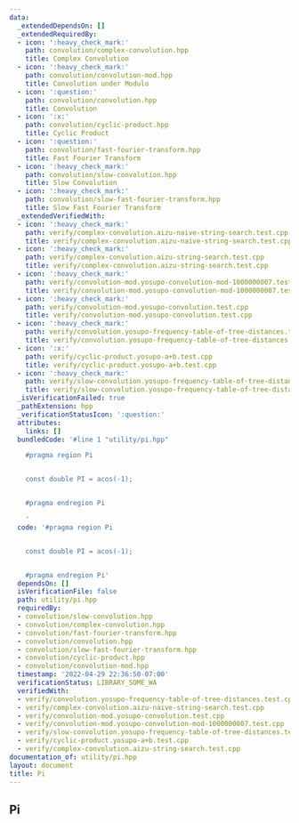 ```yaml
---
data:
  _extendedDependsOn: []
  _extendedRequiredBy:
  - icon: ':heavy_check_mark:'
    path: convolution/complex-convolution.hpp
    title: Complex Convolution
  - icon: ':heavy_check_mark:'
    path: convolution/convolution-mod.hpp
    title: Convolution under Modulo
  - icon: ':question:'
    path: convolution/convolution.hpp
    title: Convolution
  - icon: ':x:'
    path: convolution/cyclic-product.hpp
    title: Cyclic Product
  - icon: ':question:'
    path: convolution/fast-fourier-transform.hpp
    title: Fast Fourier Transform
  - icon: ':heavy_check_mark:'
    path: convolution/slow-convolution.hpp
    title: Slow Convolution
  - icon: ':heavy_check_mark:'
    path: convolution/slow-fast-fourier-transform.hpp
    title: Slow Fast Fourier Transform
  _extendedVerifiedWith:
  - icon: ':heavy_check_mark:'
    path: verify/complex-convolution.aizu-naive-string-search.test.cpp
    title: verify/complex-convolution.aizu-naive-string-search.test.cpp
  - icon: ':heavy_check_mark:'
    path: verify/complex-convolution.aizu-string-search.test.cpp
    title: verify/complex-convolution.aizu-string-search.test.cpp
  - icon: ':heavy_check_mark:'
    path: verify/convolution-mod.yosupo-convolution-mod-1000000007.test.cpp
    title: verify/convolution-mod.yosupo-convolution-mod-1000000007.test.cpp
  - icon: ':heavy_check_mark:'
    path: verify/convolution-mod.yosupo-convolution.test.cpp
    title: verify/convolution-mod.yosupo-convolution.test.cpp
  - icon: ':heavy_check_mark:'
    path: verify/convolution.yosupo-frequency-table-of-tree-distances.test.cpp
    title: verify/convolution.yosupo-frequency-table-of-tree-distances.test.cpp
  - icon: ':x:'
    path: verify/cyclic-product.yosupo-a+b.test.cpp
    title: verify/cyclic-product.yosupo-a+b.test.cpp
  - icon: ':heavy_check_mark:'
    path: verify/slow-convolution.yosupo-frequency-table-of-tree-distances.test.cpp
    title: verify/slow-convolution.yosupo-frequency-table-of-tree-distances.test.cpp
  _isVerificationFailed: true
  _pathExtension: hpp
  _verificationStatusIcon: ':question:'
  attributes:
    links: []
  bundledCode: '#line 1 "utility/pi.hpp"

    #pragma region Pi


    const double PI = acos(-1);


    #pragma endregion Pi

    '
  code: '#pragma region Pi


    const double PI = acos(-1);


    #pragma endregion Pi'
  dependsOn: []
  isVerificationFile: false
  path: utility/pi.hpp
  requiredBy:
  - convolution/slow-convolution.hpp
  - convolution/complex-convolution.hpp
  - convolution/fast-fourier-transform.hpp
  - convolution/convolution.hpp
  - convolution/slow-fast-fourier-transform.hpp
  - convolution/cyclic-product.hpp
  - convolution/convolution-mod.hpp
  timestamp: '2022-04-29 22:36:50-07:00'
  verificationStatus: LIBRARY_SOME_WA
  verifiedWith:
  - verify/convolution.yosupo-frequency-table-of-tree-distances.test.cpp
  - verify/complex-convolution.aizu-naive-string-search.test.cpp
  - verify/convolution-mod.yosupo-convolution.test.cpp
  - verify/convolution-mod.yosupo-convolution-mod-1000000007.test.cpp
  - verify/slow-convolution.yosupo-frequency-table-of-tree-distances.test.cpp
  - verify/cyclic-product.yosupo-a+b.test.cpp
  - verify/complex-convolution.aizu-string-search.test.cpp
documentation_of: utility/pi.hpp
layout: document
title: Pi
---
```


## Pi